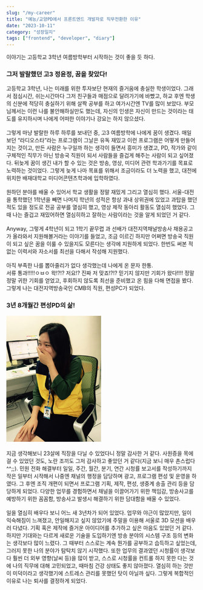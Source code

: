 ```yaml
---
slug: "/my-career"
title: "예능/교양PD에서 프론트엔드 개발자로 직무전환한 이유"
date: "2023-10-11"
category: "성장일지"
tags: ["frontend", "developer", "diary"]
---
```


이야기는 고등학교 3학년 여름방학부터 시작하는 것이 좋을 듯 하다.

### 그저 발랄했던 고3 정윤정, 꿈을 찾았다!

고등학교 3학년, 나는 미래를 위한 투자보단 현재의 즐거움에 충실한 학생이었다.
그래서 점심시간, 쉬는시간마다 그저 친구들과 매점으로 달려가기에 바빴고, 하교 후엔 학생의 신분에 적당히 충실하기 위해 살짝 공부를 하고 여가시간엔 TV를 많이 보았다. 부모님께서는 이런 나를 불안해하실만도 했는데, 자신의 인생은 자신이 만드는 것이라는 태도를 유지하시며 나에게 어떠한 이야기나 강요는 하지 않으셨다.
<br/>
<br/>
그렇게 마냥 발랄한 하루 하루를 보내던 중, 고3 여름방학에 나에게 꿈이 생겼다. 매일 보던 “라디오스타”라는 프로그램이 그날은 유독 재밌고 이런 프로그램은 어떻게 만들어지는 것이고, 만든 사람은 누구일까 하는 생각이 들면서 흥미가 생겼고, PD, 작가와 같이 구체적인 직무가 아닌 방송국 직원이 되서 사람들을 즐겁게 해주는 사람이 되고 싶어졌다. 뒤늦게 꿈이 생긴 내가 할 수 있는 것은 방송, 영상, 미디어 관련 학과가기를 목표로 노력하는 것이었다. 그렇게 늦게 나마 목표를 위해서 조금이라도 더 노력을 했고, 대전에 위치한 배재대학교 미디어콘텐츠학과에 입학하였다.
<br/>
<br/>
원하던 분야를 배울 수 있어서 학교 생활을 정말 재밌게 그리고 열심히 했다. 서울-대전을 통학했던 1학년을 빼면 나머지 학년의 성적은 항상 과내 상위권에 있었고 과탑을 했던 적도 있을 정도로 전공 공부를 열심히 했고, 영상 제작 동아리 활동도 열심히 했었다. 그 때 나는 즐겁고 재밌어하면 열심히하고 잘하는 사람이라는 것을 알게 되었던 거 같다.
<br/>
<br/>
Anyway, 그렇게 4학년이 되고 1학기 끝무렵 과 선배가 대전지역채널방송사 채용공고가 올라와서 지원해볼거라는 이야기를 들었고, 조금 이르긴 하지만 어쩌면 방송국 직원이 되고 싶은 꿈을 이룰 수 있을지도 모른다는 생각에 지원하게 되었다. 한번도 써본 적 없는 이력서와 자소서를 최선을 다해서 작성해 지원했다.
<br/>
<br/>
아직 부족한 나를 뽑아줄리가 없다 생각했는데 나에게 온 문자 한통.  
서류 통과!!!!!ㅇㅂㅇ 왁!?!? 저요!? 진짜 저 맞죠!?!? 믿기지 않지만 기회가 왔다!!!!
정말 정말 귀한 기회를 얻었고, 후회하지 않도록 최선을 준비했고 온 힘을 다해 면접을 봤다. 그렇게 나는 대전지역방송국인 CMB의 직원, 편성PC가 되었다.

### 3년 8개월간 편성PD의 삶!

<img src="../images/my1/my1-1.png" width="250" alt="입사한 정윤정"/>
<br/>
<br/>
지금 생각해보니 23살에 직장을 다닐 수 있었다니 정말 감사한 거 같다. 사원증을 목에 걸 수 있었던 것도, 노란 조끼도 그저 감사하고 좋았던 거 같다(지금 보니 매우 촌스럽다^^;;). 민원 전화 해결부터 일일, 주간, 월간, 분기, 연간 시청률 보고서를 작성하기까지 작은 일부터 시작해서 나중엔 채널의 행정을 담당하며 광고, 프로그램 편성 및 운영을 하였다. 그 후엔 조직 개편이 되면서 프로그램 기획, 제작, 편성, 생중계 송출 관리 등을 담당하게 되었다. 다양한 업무를 경험하면서 채널을 이끌어가기 위한 책임감, 방송사고를 예방하기 위한 꼼꼼함, 방송사고 발생시 해결하기 위한 담대함을 배울 수 있었다. 
<br/>
<br/>
일을 열심히 배우다 보니 어느 새 3년차가 되어 있었다. 업무와 야근이 많았지만, 일이 익숙해짐이 느껴졌고, 안일해지고 싶지 않았기에 주말을 이용해 서울로 3D 모션을 배우러 다녔다. 기획 혹은 제작에 즐거운 아이디어를 추가하고 싶은 마음도 있었던 거 같다. 하지만 기대와는 다르게 새로운 기술을 도입하기엔 방송 분야의 시스템 구조 등의 변화는 생각보다 많이 느렸다. 그 때부터 스스로는 계속 뭔가를 공부하고 습득하고 싶었는데, 그러지 못한 나의 분야가 탐탁치 않기 시작했다. 또한 업무의 결과였던 시청률이 생각보다 훨씬 더 외부 영향(날씨 등)을 많이 받고, 스스로 시청률을 컨트롤 하지 못한 다는 것에 나의 직무에 대해 고민되었고, 때마침 건강 상태도 좋지 않아졌다. 열심히 하는 것만이 미덕이라고 생각했기에 스트레스 관리를 못했던 탓이 아닐까 싶다. 그렇게 복합적인 이유로 나는 퇴사를 결정하게 되었다.  
<br/>
<br/>
